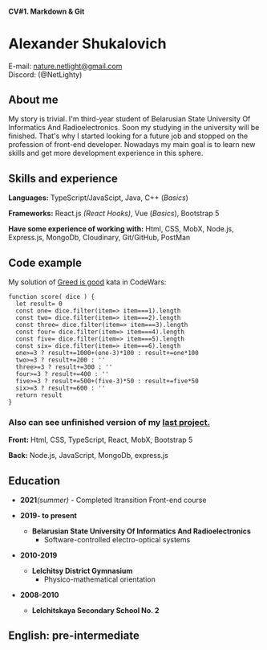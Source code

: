 #### CV#1. Markdown & Git
# Alexander Shukalovich

 E-mail: nature.netlight@gmail.com   \
 Discord: (@NetLighty)

## About me
My story is trivial.
I'm third-year student of Belarusian State University Of Informatics And Radioelectronics.
Soon my studying in the university will be finished. That's why I started looking for a future job and stopped on the profession of front-end developer. 
Nowadays my main goal is to learn new skills and get more development experience in this sphere.
## Skills and experience
**Languages:** TypeScript/JavaScipt, Java, C++ (*Basics*)

**Frameworks:** React.js *(React Hooks)*, Vue (*Basics*), Bootstrap 5

**Have some experience of working with:** Html, CSS, MobX, Node.js, Express.js, MongoDb, Cloudinary, Git/GitHub, PostMan

## Code example
My solution of [Greed is good](https://www.codewars.com/kata/5270d0d18625160ada0000e4) kata in CodeWars:
```
function score( dice ) {
  let result= 0
  const one= dice.filter(item=> item===1).length
  const two= dice.filter(item=> item===2).length
  const three= dice.filter(item=> item===3).length
  const four= dice.filter(item=> item===4).length
  const five= dice.filter(item=> item===5).length
  const six= dice.filter(item=> item===6).length
  one>=3 ? result+=1000+(one-3)*100 : result+=one*100
  two>=3 ? result+=200 : ''
  three>=3 ? result+=300 : ''
  four>=3 ? result+=400 : ''
  five>=3 ? result+=500+(five-3)*50 : result+=five*50
  six>=3 ? result+=600 : ''
  return result
}
```
### Also can see unfinished version of my [last project.](https://github.com/NetLighty/itra-kurs) 

**Front:** Html, CSS, TypeScript, React, MobX, Bootstrap 5

**Back:** Node.js, JavaScript, MongoDb, express.js 

## Education
* **2021**_(summer)_ - Completed Itransition Front-end course

* **2019- to present** 
  + **Belarusian State University Of Informatics And Radioelectronics**
    + Software-controlled electro-optical systems

* **2010-2019**
  + **Lelchitsy District Gymnasium**
    + Physico-mathematical orientation

* **2008-2010** 
  + **Lelchitskaya Secondary School No. 2**

## English: pre-intermediate